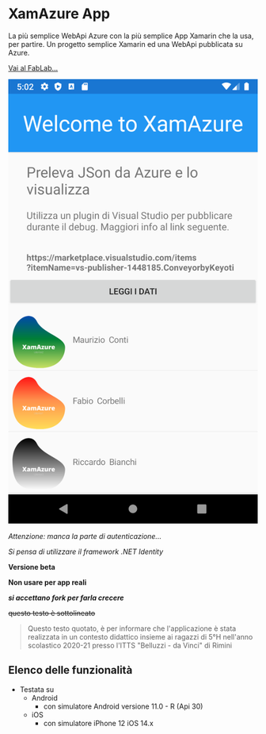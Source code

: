 
# XamAzure App

La più semplice WebApi Azure con la più semplice App Xamarin che la usa, per partire.
Un progetto semplice Xamarin ed una WebApi pubblicata su Azure.

[Vai al FabLab...](http://www.fablabromagna.org)

![immagine immagine](images/Home.png)


*Attenzione: manca la parte di autenticazione...*

_Si pensa di utilizzare il framework .NET Identity_

**Versione beta**

__Non usare per app reali__

***si accettano fork per farla crecere***

~~questo testo è sottolineato~~

> Questo testo quotato, è per informare che l'applicazione è stata realizzata in un contesto didattico insieme ai ragazzi di 5°H nell'anno scolastico 2020-21 presso l'ITTS "Belluzzi - da Vinci" di Rimini

## Elenco delle funzionalità

* Testata su
  * Android
    * con simulatore Android versione 11.0 - R (Api 30)
  * iOS
    * con simulatore iPhone 12 iOS 14.x
